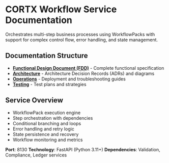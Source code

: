 # CORTX Workflow Service Documentation

Orchestrates multi-step business processes using WorkflowPacks with support for complex control flow, error handling, and state management.

## Documentation Structure

- **[Functional Design Document (FDD)](./WORKFLOW_FDD.md)** - Complete functional specification
- **[Architecture](./architecture/)** - Architecture Decision Records (ADRs) and diagrams
- **[Operations](./operations/)** - Deployment and troubleshooting guides
- **[Testing](./testing/)** - Test plans and strategies

## Service Overview

- WorkflowPack execution engine
- Step orchestration with dependencies
- Conditional branching and loops
- Error handling and retry logic
- State persistence and recovery
- Workflow monitoring and metrics

**Port**: 8130
**Technology**: FastAPI (Python 3.11+)
**Dependencies**: Validation, Compliance, Ledger services
